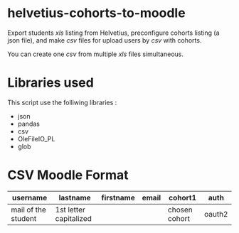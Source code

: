 # helvetius-cohorts-to-moodle
Export students *xls* listing from Helvetius, preconfigure cohorts listing (a json file), and make *csv* files for upload users by *csv* with cohorts.

You can create one *csv* from multiple *xls* files simultaneous.

# Libraries used
This script use the folliwing libraries :
- json
- pandas
- csv
- OleFileIO_PL
- glob

# CSV Moodle Format

| username            | lastname               | firstname | email | cohort1        |auth   |
|---------------------|------------------------|-----------|-------|----------------|-------|
| mail of the student | 1st letter capitalized |           |       | chosen cohort  |oauth2 |
